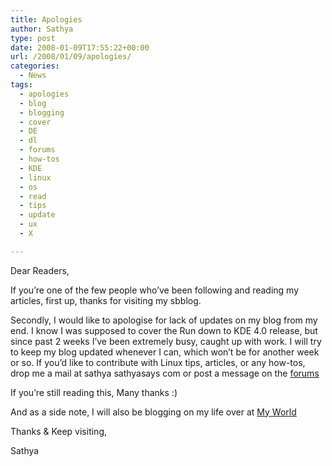 ```yaml
---
title: Apologies
author: Sathya
type: post
date: 2008-01-09T17:55:22+00:00
url: /2008/01/09/apologies/
categories:
  - News
tags:
  - apologies
  - blog
  - blogging
  - cover
  - DE
  - dl
  - forums
  - how-tos
  - KDE
  - linux
  - os
  - read
  - tips
  - update
  - ux
  - X

---
```

Dear Readers,
  
If you&#8217;re one of the few people who&#8217;ve been following and reading my articles, first up, thanks for visiting my sbblog.
  
Secondly, I would like to apologise for lack of updates on my blog from my end. I know I was supposed to cover the Run down to KDE 4.0 release, but since past 2 weeks I&#8217;ve been extremely busy, caught up with work. I will try to keep my blog updated whenever I can, which won&#8217;t be for another week or so. If you&#8217;d like to contribute with Linux tips, articles, or any how-tos, drop me a mail at sathya <at> sathyasays <dot> com or post a message on the [forums][1]

If you&#8217;re still reading this, Many thanks :)

And as a side note, I will also be blogging on my life over at [My World][2]

Thanks & Keep visiting,
  
Sathya

 [1]: https://forums.sathyasays.com
 [2]: https://sathyasays.com/myworld
